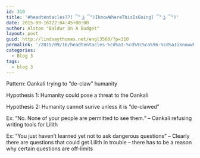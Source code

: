 ```yaml
---
id: 310
title: '#headtentacles??( ͡° ͜ʖ ͡°)IknowWhereThisIsGoing( ͡° ͜ʖ ͡°)'
date: 2015-09-16T22:04:45+00:00
author: Alston "Baldur On A Budget"
layout: post
guid: http://lindsaythomas.net/engl3560/?p=310
permalink: '/2015/09/16/headtentacles-%cd%a1-%cd%9c%ca%96-%cd%a1iknowwherethisisgoing-%cd%a1-%cd%9c%ca%96-%cd%a1/'
categories:
  - Blog 3
tags:
  - blog 3
---
```

Pattern: Oankali trying to &#8220;de-claw&#8221; humanity

Hypothesis 1: Humanity could pose a threat to the Oankali

Hypothesis 2: Humanity cannot surive unless it is &#8220;de-clawed&#8221;

Ex: &#8220;No. None of your people are permitted to see them.&#8221; &#8211; Oankali refusing writing tools for Lilith

Ex: &#8220;You just haven&#8217;t learned yet not to ask dangerous questions&#8221; &#8211; Clearly there are questions that could get Lilith in trouble &#8211; there has to be a reason why certain questions are off-limits